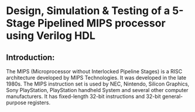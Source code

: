 # Design, Simulation & Testing of a 5-Stage Pipelined MIPS processor using Verilog HDL

## Introduction:
The MIPS (Microprocessor without Interlocked Pipeline Stages) is a RISC architecture developed by MIPS
Technologies. It was developed in the late 1980s. The MIPS instruction set is used by NEC, Nintendo, Silicon
Graphics, Sony PlayStation, PlayStation handheld System and several other computer manufacturers. It has
fixed-length 32-bit instructions and 32-bit general-purpose registers.
